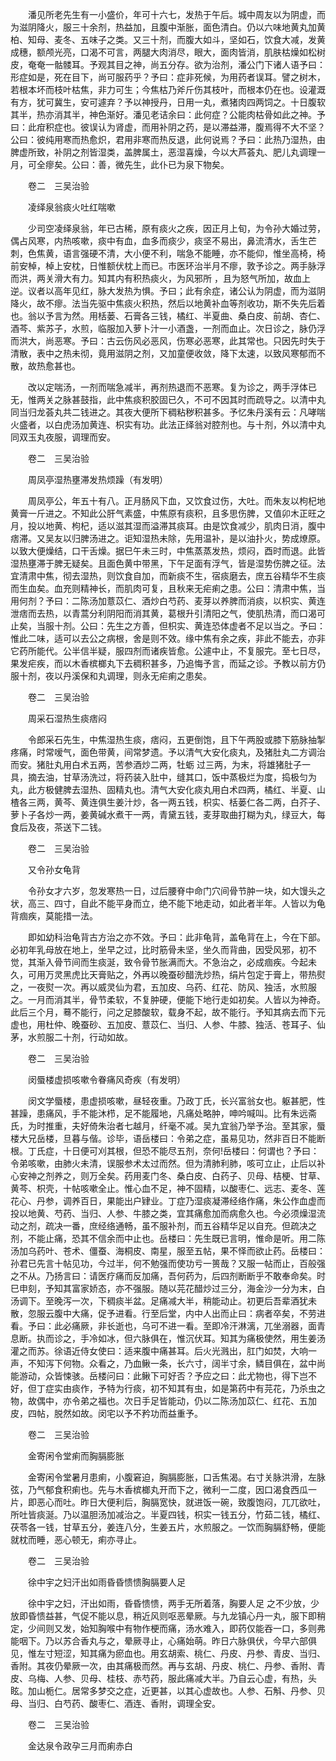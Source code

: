 <!-- { "loadSidebar": true } -->
　　潘见所老先生有一小盛价，年可十六七，发热于午后。城中周友以为阴虚，而为滋阴降火，服三十余剂，热益加，且腹中渐胀，面色清白。仍以六味地黄丸加黄柏、知母、麦冬、五味子之类。又三十剂，而腹大如斗，坚如石，饮食大减，发黄成穗，额颅光亮，口渴不可言，两腿大肉消尽，眼大，面肉皆消，肌肤枯燥如松树皮，奄奄一骷髅耳。予观其目之神，尚五分存。欲为治剂，潘公门下诸人语予曰：形症如是，死在目下，尚可服药乎？予曰：症非死候，为用药者误耳。譬之树木，若根本坏而枝叶枯焦，非力可生；今焦枯乃斧斤伤其枝叶，而根本仍在也。设灌溉有方，犹可冀生，安可遽弃？予以神授丹，日用一丸，煮猪肉四两饲之。十日腹软其半，热亦消其半，神色渐好。潘见老诘余曰：此何症？公能肉枯骨如此之神。予曰：此疳积症也。彼误认为肾虚，而用补阴之药，是以滞益滞，腹焉得不大不坚？公曰：彼纯用寒而热愈炽，君用非寒而热反退，此何说焉？予曰：此热乃湿热，由脾虚所致，补阴之剂皆湿类，盖脾属土，恶湿喜燥，今以大芦荟丸、肥儿丸调理一月，可全瘳矣。公曰：善，微先生，此仆已为泉下物矣。

　　卷二　三吴治验

　　凌绎泉翁痰火吐红喘嗽

　　少司空凌绎泉翁，年已古稀，原有痰火之疾，因正月上旬，为令孙大婚过劳，偶占风寒，内热咳嗽，痰中有血，血多而痰少，痰坚不易出，鼻流清水，舌生芒刺，色焦黄，语言强硬不清，大小便不利，喘急不能睡，亦不能仰，惟坐高椅，椅前安棹，棹上安枕，日惟额伏枕上而已。市医环治半月不瘳，敦予诊之。两手脉浮而洪，两关滑大有力。知其内有积热痰火，为风邪所 ，且为怒气所加，故血上逆。议者以高年见红，脉大发热为惧。予曰；此有余症，诸公认为阴虚，而为滋阴降火，故不瘳。法当先驱中焦痰火积热，然后以地黄补血等剂收功，斯不失先后着也。翁以予言为然。用栝蒌、石膏各三钱，橘红、半夏曲、桑白皮、前胡、杏仁、酒芩、紫苏子，水煎，临服加入萝卜汁一小酒盏，一剂而血止。次日诊之，脉仍浮而洪大，尚恶寒。予曰：古云伤风必恶风，伤寒必恶寒，此其常也。只因先时失于清散，表中之热未彻，竟用滋阴之剂，又加童便收敛，降下太速，以致风寒郁而不散，故热愈甚也。

　　改以定喘汤，一剂而喘急减半，再剂热退而不恶寒。复为诊之，两手浮体已无，惟两关之脉甚鼓指，此中焦痰积胶固已久，不可不因其时而疏导之。以清中丸同当归龙荟丸共二钱进之。其夜大便所下稠粘秽积甚多。予忆朱丹溪有云：凡哮喘火盛者，以白虎汤加黄连、枳实有功。此法正绎翁对腔剂也。与十剂，外以清中丸同双玉丸夜服，调理而安。

　　卷二　三吴治验

　　周凤亭湿热壅滞发热烦躁（有发明）

　　周凤亭公，年五十有八。正月肠风下血，又饮食过伤，大吐。而朱友以枸杞地黄膏一斤进之。不知此公肝气素盛，中焦原有痰积，且多思伤脾，又值卯木正旺之月，投以地黄、枸杞，适以滋其湿而溢滞其痰耳。由是饮食减少，肌肉日消，腹中痞滞。又吴友以归脾汤进之。讵知湿热未除，先用温补，是以油扑火，势成燎原。以致大便燥结，口干舌燥。据巳午未三时，中焦蒸蒸发热，烦闷，酉时而退。此皆湿热壅滞于脾无疑矣。且面色黄中带黑，下午足面有浮气，皆是湿势伤脾之征。法宜清肃中焦，彻去湿热，则饮食自加，而新痰不生，宿痰磨去，庶五谷精华不生痰而生血矣。血充则精神长，而肌肉可复，且秋来无疟痢之患。公曰：清肃中焦，当用何剂？予曰：二陈汤加薏苡仁、酒炒白芍药、麦芽以养脾而消痰，以枳实、黄连泄痞而去热，以青蒿分利阴阳而消其黄，葛根升引清阳之气，使肌热清，而口渴可止矣，当服十剂。公曰：先生之方善，但枳实、黄连恐体虚者不足以当之。予曰：惟此二味，适可以去公之病根，舍是则不效。缘中焦有余之疾，非此不能去，亦非它药所能代。公半信半疑，服四剂而诸疾皆愈。公遽中止，不复服完。至七日尽，果发疟疾，而以木香槟榔丸下去稠积甚多，乃追悔予言，而延之诊。予教以前方仍服十剂，夜以丹溪保和丸调理，则永无疟痢之患矣。

　　卷二　三吴治验

　　周采石湿热生痰痞闷

　　令郎采石先生，中焦湿热生痰，痞闷，五更倒饱，且下午两股或膝下筋脉抽掣疼痛，时常嗳气，面色带黄，间常梦遗。予以清气大安化痰丸，及猪肚丸二方调治而安。猪肚丸用白术五两，苦参酒炒二两，牡蛎 过三两，为末，将雄猪肚子一具，摘去油，甘草汤洗过，将药装入肚中，缝其口，饭中蒸极烂为度，捣极匀为丸，此方极健脾去湿热、固精丸也。清气大安化痰丸用白术四两，橘红、半夏、山楂各三两，黄芩、黄连俱生姜汁炒，各一两五钱，枳实、栝蒌仁各二两，白芥子、萝卜子各炒一两，姜黄碱水煮干一两，青黛五钱，麦芽取曲打糊为丸，绿豆大，每食后及夜，茶送下二钱。

　　卷二　三吴治验

　　又令孙女龟背

　　令孙女才六岁，忽发寒热一日，过后腰脊中命门穴间骨节肿一块，如大馒头之状，高三、四寸，自此不能平身而立，绝不能下地走动，如此者半年。人皆以为龟背痼疾，莫能措一法。

　　即如幼科治龟背古方治之亦不效。予曰：此非龟背，盖龟背在上，今在下部。必初年乳母放在地上，坐早之过，比时筋骨未坚，坐久而背曲，因受风邪，初不觉，其渐入骨节间而生痰涎，致令骨节胀满而大。不急治之，必成痼疾。今起未久，可用万灵黑虎比天膏贴之，外再以晚蚕砂醋洗炒热，绢片包定于膏上，带热熨之，一夜熨一次。再以威灵仙为君，五加皮、乌药、红花、防风、独活，水煎服之。一月而消其半，骨节柔软，不复肿硬，便能下地行走如初矣。人皆以为神奇。此后三个月，蓦不能行，问之足膝酸软，载身不起，故不能行。予知其病去而下元虚也，用杜仲、晚蚕砂、五加皮、薏苡仁、当归、人参、牛膝、独活、苍耳子、仙茅，水煎服二十剂，行动如故。

　　卷二　三吴治验

　　闵蜃楼虚损咳嗽令眷痛风奇疾（有发明）

　　闵文学蜃楼，患虚损咳嗽，昼轻夜重。乃政丁氏，长兴富翁女也。躯甚肥，性甚躁，患痛风，手不能沐栉，足不能履地，凡痛处略肿，呻吟喊叫。比有朱远斋氏，为时推重，夫好倚朱治者七越月，纤毫不减。吴九宜翁乃举予治。至其家，蜃楼大兄岳楼，旦暮与偕。诊毕，语岳楼曰：令弟之症，虽易见功，然非百日不能断根。丁氏症，十日便可刈其根，但恐不能尽五剂，奈何!岳楼曰：何谓也？予曰：令弟咳嗽，由肺火未清，误服参术太过而然。但为清肺利肺，咳可立止，止后以补心安神之剂养之，则万全矣。药用麦门冬、桑白皮、白药子、贝母、桔梗、甘草、黄芩、枳壳，十帖咳嗽全止。惟心血不足，神不固精，以酸枣仁、远志、麦冬、莲花心、丹参，调养百日，果能出户肄业。丁症乃湿痰凝滞经络作痛，朱公作血虚而投以地黄、芍药、当归、人参、牛膝之类，宜其痛愈加而病愈久也。今必须燥湿流动之剂，疏决一番，庶经络通畅，虽不服补剂，而五谷精华足以自充。但疏决之剂，不能止痛，恐其不信余而中止也。岳楼曰：先生既已言明，惟命是听。用二陈汤加乌药叶、苍术、僵蚕、海桐皮、南星，服至五帖，果不怿而欲止药。岳楼曰：孙君已先言十帖见功，今过半，何不勉强而使功亏一篑哉？又服一帖而止，百般强之不从。乃扬言曰：请医疗痛而反加痛，吾何药为，后四剂断断乎不敢奉命矣。时巳申刻，予知其富家娇态，亦不强服。随以芫花醋炒过三分，海金沙一分为末，白汤调下。至晚泻一次，下稠痰半盆。足痛减大半，稍能动止。初更后吾辈酒犹未散，忽服云腹中大痛，促予进看。行至后堂，内中人出而止曰：病者卒矣，不劳进看。予曰：此必痛厥，非长逝也，乌可不进一看。至即冷汗淋漓，兀坐溺器，面青息断。执而诊之，手冷如冰，但六脉俱在，惟沉伏耳。知其为痛极使然，用生姜汤灌之而苏。徐语近侍女使曰：适来腹中痛甚耳。后火光溅出，肛门如焚，大响一声，不知泻下何物。众看之，乃血鳅一条，长六寸，阔半寸余，鳞目俱在，盆中尚能游动，众皆悚骇。岳楼问曰：此鳅下可好否？予应之曰：此尤物也，得下岂不好，但丁症实由痰作，予特为行痰，初不知其有虫，如是第药中有芫花，乃杀虫之物，故偶中，亦令弟之福也。次日手足皆能动，仍以二陈汤加苡仁、红花、五加皮，四帖，脱然如故。闵宅以予不矜功而益重予。

　　卷二　三吴治验

　　金寄闲令堂痢而胸膈膨胀

　　金寄闲令堂暑月患痢，小腹窘迫，胸膈膨胀，口舌焦渴。右寸关脉洪滑，左脉弦，乃气郁食积痢也。先与木香槟榔丸开而下之，微利一二度，因口渴食西瓜一片，即恶心而吐。昨日大便利后，胸膈宽快，就进饭一碗，致腹饱闷，兀兀欲吐，所吐皆痰涎。乃以温胆汤加减治之。半夏四钱，枳实一钱五分，竹茹二钱，橘红、茯苓各一钱，甘草五分，姜连八分，生姜五片，水煎服之。一饮而胸膈舒畅，便能就枕而睡，恶心顿无，痢亦寻止。

　　卷二　三吴治验

　　徐中宇之妇汗出如雨昏昏愦愦胸膈要人足

　　徐中宇之妇，汗出如雨，昏昏愦愦，两手无所着落，胸要人足 之不少放，少放即昏愦益甚，气促不能以息，稍近风则呕恶晕厥。与九龙镇心丹一丸，服下即稍定，少间则又发，始知胸喉中有物作梗而痛，汤水难入，即药仅能吞一口，多则弗能咽下。乃以苏合香丸与之，晕厥寻止，心痛始萌。昨日六脉俱伏，今早六部俱见，惟左寸短涩，知其痛为瘀血也。用玄胡索、桃仁、丹皮、丹参、青皮、当归、香附。其夜仍晕厥一次，由其痛极而然。再与玄胡、丹皮、桃仁、丹参、香附、青皮、乌梅、人参、贝母、桂枝、赤芍药，服此痛减大半。乃自云心虚，有热，头眩。加山栀仁。居常多梦交之症，近更甚，以其心虚故也。人参、石斛、丹参、贝母、当归、白芍药、酸枣仁、酒连、香附，调理全安。

　　卷二　三吴治验

　　金达泉令政孕三月而痢赤白

